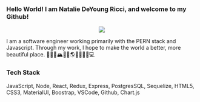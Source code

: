 ### Hello World! I am Natalie DeYoung Ricci, and welcome to my Github!
<div id="header" align="center">
  <img src="https://media.giphy.com/media/k0ijJhqrUP4T2EvmJ1/giphy.gif">
</div>

I am a software engineer working primarily with the PERN stack and Javascript. Through my work, I hope to make the world a better, more beautiful place.  👩‍💻🦄🏔🌳🎨🌎✨🌊🪷🌈💻 

### Tech Stack

JavaScript, Node, React, Redux, Express, PostgresSQL, Sequelize, HTML5, CSS3, MaterialUI, Boostrap, VSCode, Github, Chart.js
